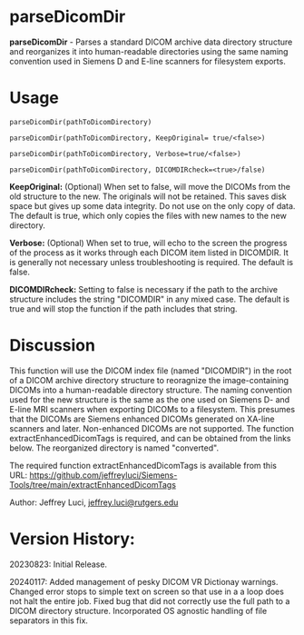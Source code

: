 # parseDicomDir

**parseDicomDir** - Parses a standard DICOM archive data directory structure
                and reorganizes it into human-readable directories using
                the same naming convention used in Siemens D and E-line
                scanners for filesystem exports.

# Usage
`parseDicomDir(pathToDicomDirectory)`

`parseDicomDir(pathToDicomDirectory, KeepOriginal= true/<false>)`

`parseDicomDir(pathToDicomDirectory, Verbose=true/<false>)`

`parseDicomDir(pathToDicomDirectory, DICOMDIRcheck=<true>/false)`

**KeepOriginal:** (Optional) When set to false, will move the DICOMs from the old structure to the new.
                   The originals will not be retained. This saves disk
                   space but gives up some data integrity. Do not use on
                   the only copy of data. The default is true, which only
                   copies the files with new names to the new directory.

**Verbose:** (Optional) When set to true, will echo to the screen the progress of the process as it
             works through each DICOM item listed in DICOMDIR. It is
             generally not necessary unless troubleshooting is required.
             The default is false.

**DICOMDIRcheck:** Setting to false is necessary if the path to the archive structure
                    includes the string "DICOMDIR" in any mixed case. The
                    default is true and will stop the function if the path
                    includes that string.

# Discussion
This function will use the DICOM index file (named "DICOMDIR") in the root
of a DICOM archive directory structure to reoragnize the image-containing
DICOMs into a human-readable directory structure. The naming convention
used for the new structure is the same as the one used on Siemens D- and
E-line MRI scanners when exporting DICOMs to a filesystem. This presumes
that the DICOMs are Siemens enhanced DICOMs generated on XA-line scanners
and later. Non-enhanced DICOMs are not supported. The function
extractEnhancedDicomTags is required, and can be obtained from the links
below. The reorganized directory is named "converted".

The required function extractEnhancedDicomTags is available from this URL:
https://github.com/jeffreyluci/Siemens-Tools/tree/main/extractEnhancedDicomTags

Author: Jeffrey Luci, jeffrey.luci@rutgers.edu

# Version History:
20230823:  Initial Release.

20240117:  Added management of pesky DICOM VR Dictionay warnings. Changed 
error stops to simple text on screen so that use in a a loop does not halt 
the entire job. Fixed bug that did not correctly use the full path to a DICOM
directory structure. Incorporated OS agnostic handling of file separators in 
this fix.
